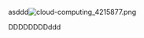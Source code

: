 asddd![cloud-computing_4215877.png](https://docs-api-qa.cloudlabs.ai/repos/raw.githubusercontent.com/Rabin-spektra/Demo-Repo/main/2973uYeg2oMT/images/cloud-computing_4215877.png?token=8b2t1Sg45N8JBe8QNwBlyhJq)

DDDDDDDDddd